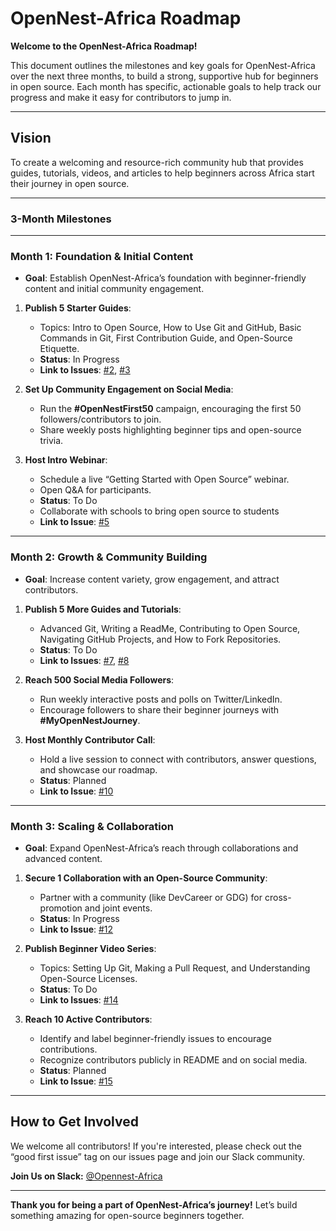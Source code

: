 # OpenNest-Africa Roadmap

**Welcome to the OpenNest-Africa Roadmap!**

This document outlines the milestones and key goals for OpenNest-Africa over the next three months, to build a strong, supportive hub for beginners in open source. Each month has specific, actionable goals to help track our progress and make it easy for contributors to jump in.

---

## Vision
To create a welcoming and resource-rich community hub that provides guides, tutorials, videos, and articles to help beginners across Africa start their journey in open source.

---

### **3-Month Milestones**

---

### Month 1: Foundation & Initial Content
- **Goal**: Establish OpenNest-Africa’s foundation with beginner-friendly content and initial community engagement.

1. **Publish 5 Starter Guides**:
   - Topics: Intro to Open Source, How to Use Git and GitHub, Basic Commands in Git, First Contribution Guide, and Open-Source Etiquette.
   - **Status**: In Progress
   - **Link to Issues**: [#2](https://github.com/OpenNest-Africa/repo/issues/2), [#3](https://github.com/OpenNest-Africa/repo/issues/3)

2. **Set Up Community Engagement on Social Media**:
   - Run the **#OpenNestFirst50** campaign, encouraging the first 50 followers/contributors to join.
   - Share weekly posts highlighting beginner tips and open-source trivia.

3. **Host Intro Webinar**:
   - Schedule a live “Getting Started with Open Source” webinar.
   - Open Q&A for participants.
   - **Status**: To Do
   - Collaborate with schools to bring open source to students
   - **Link to Issue**: [#5](https://github.com/OpenNest-Africa/repo/issues/5)

---

### Month 2: Growth & Community Building
- **Goal**: Increase content variety, grow engagement, and attract contributors.

1. **Publish 5 More Guides and Tutorials**:
   - Advanced Git, Writing a ReadMe, Contributing to Open Source, Navigating GitHub Projects, and How to Fork Repositories.
   - **Status**: To Do
   - **Link to Issues**: [#7](https://github.com/OpenNest-Africa/repo/issues/7), [#8](https://github.com/OpenNest-Africa/repo/issues/8)

2. **Reach 500 Social Media Followers**:
   - Run weekly interactive posts and polls on Twitter/LinkedIn.
   - Encourage followers to share their beginner journeys with **#MyOpenNestJourney**.

3. **Host Monthly Contributor Call**:
   - Hold a live session to connect with contributors, answer questions, and showcase our roadmap.
   - **Status**: Planned
   - **Link to Issue**: [#10](https://github.com/OpenNest-Africa/repo/issues/10)

---

### Month 3: Scaling & Collaboration
- **Goal**: Expand OpenNest-Africa’s reach through collaborations and advanced content.

1. **Secure 1 Collaboration with an Open-Source Community**:
   - Partner with a community (like DevCareer or GDG) for cross-promotion and joint events.
   - **Status**: In Progress
   - **Link to Issue**: [#12](https://github.com/OpenNest-Africa/repo/issues/12)

2. **Publish Beginner Video Series**:
   - Topics: Setting Up Git, Making a Pull Request, and Understanding Open-Source Licenses.
   - **Status**: To Do
   - **Link to Issues**: [#14](https://github.com/OpenNest-Africa/repo/issues/14)

3. **Reach 10 Active Contributors**:
   - Identify and label beginner-friendly issues to encourage contributions.
   - Recognize contributors publicly in README and on social media.
   - **Status**: Planned
   - **Link to Issue**: [#15](https://github.com/OpenNest-Africa/repo/issues/15)

---

## How to Get Involved
We welcome all contributors! If you're interested, please check out the “good first issue” tag on our issues page and join our Slack community.

**Join Us on Slack:** [@Opennest-Africa](https://join.slack.com/t/opennestafrica/shared_invite/zt-2thai992d-d5UqQ0FYHhj4Boty5S5UKA)  

--- 

**Thank you for being a part of OpenNest-Africa’s journey!** Let’s build something amazing for open-source beginners together.

